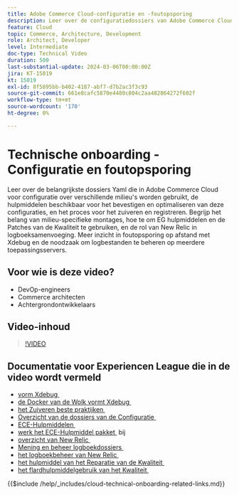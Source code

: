```yaml
---
title: Adobe Commerce Cloud-configuratie en -foutopsporing
description: Leer over de configuratiedossiers van Adobe Commerce Cloud, het zuiveren hulpmiddelen, en logboekbeheer, essentieel voor DevOps, systeembeheerders, en backend ontwikkelaars.
feature: Cloud
topic: Commerce, Architecture, Development
role: Architect, Developer
level: Intermediate
doc-type: Technical Video
duration: 500
last-substantial-update: 2024-03-06T00:00:00Z
jira: KT-15019
kt: 15019
exl-id: 8f5895bb-b402-4187-abf7-d7b2ac3f3c93
source-git-commit: 661e8cafc5870e4480c804c2aa482864272f602f
workflow-type: tm+mt
source-wordcount: '170'
ht-degree: 0%

---
```


# Technische onboarding - Configuratie en foutopsporing

Leer over de belangrijkste dossiers Yaml die in Adobe Commerce Cloud voor configuratie over verschillende milieu&#39;s worden gebruikt, de hulpmiddelen beschikbaar voor het bevestigen en optimaliseren van deze configuraties, en het proces voor het zuiveren en registreren. Begrijp het belang van milieu-specifieke montages, hoe te om EG hulpmiddelen en de Patches van de Kwaliteit te gebruiken, en de rol van New Relic in logboeksamenvoeging. Meer inzicht in foutopsporing op afstand met Xdebug en de noodzaak om logbestanden te beheren op meerdere toepassingsservers.

## Voor wie is deze video?

- DevOp-engineers
- Commerce architecten
- Achtergrondontwikkelaars

## Video-inhoud

>[!VIDEO](https://video.tv.adobe.com/v/3432817?learn=on&captions=dut)

## Documentatie voor Experiencen League die in de video wordt vermeld

- [&#x200B; vorm Xdebug &#x200B;](https://experienceleague.adobe.com/docs/commerce-cloud-service/user-guide/develop/test/debug.html?lang=nl-NL)
- [&#x200B; de Docker van de Wolk vormt Xdebug &#x200B;](https://developer.adobe.com/commerce/cloud-tools/docker/test/configure-xdebug/)
- [&#x200B; het Zuiveren beste praktijken &#x200B;](https://experienceleague.adobe.com/docs/commerce-operations/implementation-playbook/best-practices/development/debugging.html?lang=nl-NL)
- [&#x200B; Overzicht van de dossiers van de Configuratie &#x200B;](https://experienceleague.adobe.com/docs/commerce-cloud-service/user-guide/configure/overview.html?lang=nl-NL)
- [&#x200B; ECE-Hulpmiddelen &#x200B;](https://experienceleague.adobe.com/docs/commerce-cloud-service/user-guide/dev-tools/ece-tools/package-overview.html?lang=nl-NL)
- [&#x200B; werk het ECE-Hulpmiddel pakket &#x200B;](https://experienceleague.adobe.com/docs/commerce-cloud-service/user-guide/dev-tools/ece-tools/update-package.html?lang=nl-NL) bij
- [&#x200B; overzicht van New Relic &#x200B;](https://experienceleague.adobe.com/docs/commerce-cloud-service/user-guide/monitor/new-relic/new-relic-service.html?lang=nl-NL)
- [&#x200B; Mening en beheer logboekdossiers &#x200B;](https://experienceleague.adobe.com/docs/commerce-cloud-service/user-guide/develop/test/log-locations.html?lang=nl-NL)
- [&#x200B; het logboekbeheer van New Relic &#x200B;](https://experienceleague.adobe.com/docs/commerce-cloud-service/user-guide/monitor/new-relic/log-management.html?lang=nl-NL)
- [&#x200B; het hulpmiddel van het Reparatie van de Kwaliteit &#x200B;](https://experienceleague.adobe.com/tools/commerce-quality-patches/index.html?lang=nl-NL)
- [&#x200B; het flardhulpmiddelgebruik van het Kwaliteit &#x200B;](https://experienceleague.adobe.com/docs/commerce-operations/tools/quality-patches-tool/usage.html?lang=nl-NL)

{{$include /help/_includes/cloud-technical-onboarding-related-links.md}}

